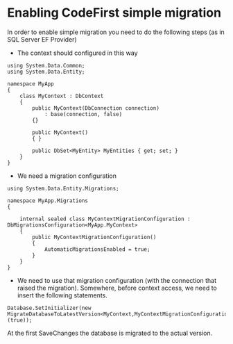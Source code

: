 # Enabling CodeFirst simple migration

In order to enable simple migration you need to do the following steps (as in SQL Server EF Provider)

* The context should configured in this way

```
using System.Data.Common;
using System.Data.Entity;

namespace MyApp
{
    class MyContext : DbContext
    {
        public MyContext(DbConnection connection)
            : base(connection, false)
        {}

        public MyContext()
        { }

        public DbSet<MyEntity> MyEntities { get; set; }
    }
}
```

* We need a migration configuration

```
using System.Data.Entity.Migrations;

namespace MyApp.Migrations
{

    internal sealed class MyContextMigrationConfiguration : DbMigrationsConfiguration<MyApp.MyContext>
    {
        public MyContextMigrationConfiguration()
        {
            AutomaticMigrationsEnabled = true;
        }
    }
}
```

* We need to use that migration configuration (with the connection that raised the migration). Somewhere, before context access, we need to insert the following statements.

```
Database.SetInitializer(new MigrateDatabaseToLatestVersion<MyContext,MyContextMigrationConfiguration>(true));
```


At the first SaveChanges the database is migrated to the actual version.
